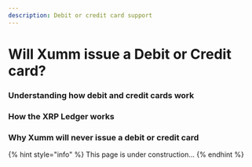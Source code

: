 ```yaml
---
description: Debit or credit card support
---
```


# Will Xumm issue a Debit or Credit card?

### Understanding how debit and credit cards work

### How the XRP Ledger works

### Why Xumm will never issue a debit or credit card

{% hint style="info" %}
This page is under construction...
{% endhint %}
